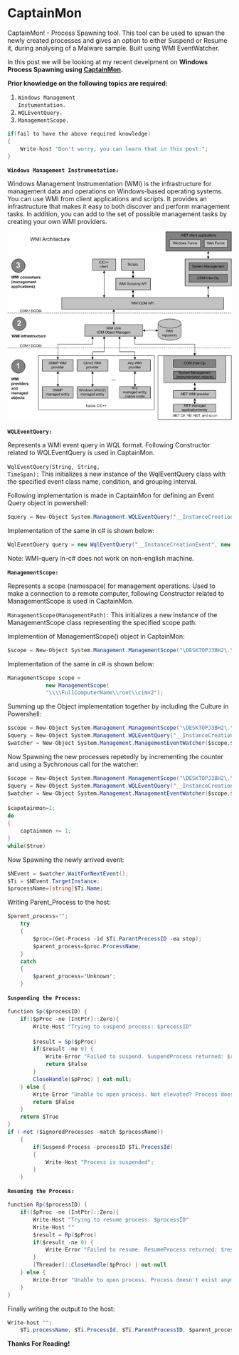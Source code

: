 # CaptainMon
CaptainMon! - Process Spawning tool.
This tool can be used to spwan the newly created processes and gives an option to either Suspend or Resume it, during analysing of a Malware sample. Built using WMI EventWatcher.


In this post we will be looking at my recent develpment on <strong>Windows Process Spawning using [CaptainMon][linktocaptainmon].</strong>

<strong>Prior knowledge on the following topics are required:</strong>
1. <code class="highlighter-rouge">Windows Management Instumentation.</code>
2. <code class="highlighter-rouge">WQLEventQuery.</code>
3. <code class="highlighter-rouge">ManagementScope.</code>

```c#
if(fail to have the above required knowledge)
{
    Write-host "Don't worry, you can learn that in this post:";
}
```

<p><strong><code class="highlighter-rouge">Windows Management Instrumentation:</code></strong></p>

<p>Windows Management Instrumentation (WMI) is the infrastructure for management data and operations on Windows-based operating systems. You can use WMI from client applications and scripts. It provides an infrastructure that makes it easy to both discover and perform management tasks. In addition, you can add to the set of possible management tasks by creating your own WMI providers.</P>

![alt text](https://github.com/sreeharshabandi/images/blob/main/wmi.jpg)

<p><strong><code class="highlighter-rouge">WQLEventQuery:</code></strong></p>

<p>Represents a WMI event query in WQL format. Following Constructor related to WQLEventQuery is used in CaptainMon.</P>

<code class="highlighter-rouge">WqlEventQuery(String, String, TimeSpan):</code> This initializes a new instance of the WqlEventQuery class with the specified event class name, condition, and grouping interval.

<p>Following implementation is made in CaptainMon for defining an Event Query object in powershell:</P>

```c#
$query = New-Object System.Management.WQLEventQuery("__InstanceCreationEvent",$new_process_check_interval,"TargetInstance ISA 'Win32_Process'" );
```
Implementation of the same in c# is shown below:

```c#
WqlEventQuery query = new WqlEventQuery("__InstanceCreationEvent", new TimeSpan(0,0,1), "TargetInstance isa \"Win32_Process\"");
```
Note: WMI-query in-c# does not work on non-english machine.

<p><strong><code class="highlighter-rouge">ManagementScope:</code></strong></p>

<p>Represents a scope (namespace) for management operations. Used to make a connection to a remote computer, following Constructor related to ManagementScope is used in CaptainMon.</p>

<code class="highlighter-rouge">ManagementScope(ManagementPath):</code> This initializes a new instance of the ManagementScope class representing the specified scope path.

<p>Implemention of ManagementScope() object in CaptainMon:</P>

```c#
$scope = New-Object System.Management.ManagementScope("\DESKTOPJ3BH2\.\root\cimV2");
```

Implementation of the same in c# is shown below:

```C#
ManagementScope scope =
            new ManagementScope(
            "\\\\FullComputerName\\root\\cimv2");
```

<p>Summing up the Object implementation together by including the Culture in Powershell:</P>

```c#
$scope = New-Object System.Management.ManagementScope("\DESKTOPJ3BH2\.\root\cimV2");
$query = New-Object System.Management.WQLEventQuery("__InstanceCreationEvent",$new_process_check_interval,"TargetInstance ISA 'Win32_Process'" );
$watcher = New-Object System.Management.ManagementEventWatcher($scope,$query);
```

<p>Now Spawning the new processes repetedly by incrementing the counter and using a Sychronous call for the watcher:</p>

```c#
$scope = New-Object System.Management.ManagementScope("\DESKTOPJ3BH2\.\root\cimV2");
$query = New-Object System.Management.WQLEventQuery("__InstanceCreationEvent",$new_process_check_interval,"TargetInstance ISA 'Win32_Process'" );
$watcher = New-Object System.Management.ManagementEventWatcher($scope,$query);

$capatainmon=1;
do
{
    captainmon += 1;
}
while($true)
```
<p>Now Spawning the newly arrived event:</p>

```c#
$NEvent = $watcher.WaitForNextEvent();
$Ti = $NEvent.TargetInstance;
$processName=[string]$Ti.Name;
```
<p>Writing Parent_Process to the host:</p>

```c#
$parent_process=''; 
	try 
	{
		$proc=(Get-Process -id $Ti.ParentProcessID -ea stop); 
		$parent_process=$proc.ProcessName;
	} 
	catch 
	{
		$parent_process='Unknown';
	}
```
<p><strong><code class="highlighter-rouge">Suspending the Process:</code></strong></p>

```c#
function Sp($processID) {
	if(($pProc -ne [IntPtr]::Zero){
		Write-Host "Trying to suspend process: $processID"

		$result = Sp($pProc)
		if($result -ne 0) {
			Write-Error "Failed to suspend. SuspendProcess returned: $result"
			return $False
		}
		CloseHandle($pProc) | out-null;
	} else {
		Write-Error "Unable to open process. Not elevated? Process doesn't exist anymore?"
		return $False
	}
	return $True
}
if (-not ($ignoredProcesses -match $processName))
	{
		if(Suspend-Process -processID $Ti.ProcessId)
		{
			Write-Host "Process is suspended";
		}
	}
```
<p><strong><code class="highlighter-rouge">Resuming the Process:</code></strong></p>

```c#
function Rp($processID) {
	if(($pProc -ne [IntPtr]::Zero){
		Write-Host "Trying to resume process: $processID"
		Write-Host ""
		$result = Rp($pProc)
		if($result -ne 0) {
			Write-Error "Failed to resume. ResumeProcess returned: $result"
		}
		[Threader]::CloseHandle($pProc) | out-null
	} else {
		Write-Error "Unable to open process. Process doesn't exist anymore?"
	}
}
```

<p>Finally writing the output to the host:</p>

```c#
Write-host "";
	$Ti.processName, $Ti.ProcessId, $Ti.ParentProcessID, $parent_process | Out-File - FilePath .\Output.json
```

<p><strong>Thanks For Reading!</strong></p>

[linktocaptainmon]: https://github.com/sreeharshabandi/CaptainMon
